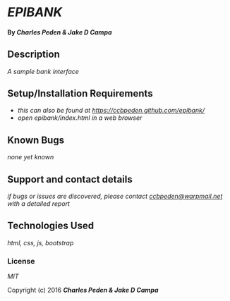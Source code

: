 # _EPIBANK_

#### By _**Charles Peden & Jake D Campa**_

## Description

_A sample bank interface_

## Setup/Installation Requirements

* _this can also be found at https://ccbpeden.github.com/epibank/_
* _open epibank/index.html in a web browser_

## Known Bugs

_none yet known_

## Support and contact details

_if bugs or issues are discovered, please contact ccbpeden@warpmail.net with a detailed report_

## Technologies Used

_html, css, js, bootstrap_

### License

*MIT*

Copyright (c) 2016 **_Charles Peden & Jake D Campa_**
